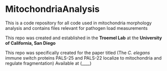# MitochondriaAnalysis
This is a code repository for all code used in mitochondria morphology analysis and contains files relevant for pathogen load measurements 

This repo was created and established in the **Troemel Lab** at the **University of California, San Diego**

This repo was specifically created for the paper titled (The _C. elegans_ immune switch proteins PALS-25 and PALS-22 localize to mitochondria and regulate fragmentation)
Available at (____) 

